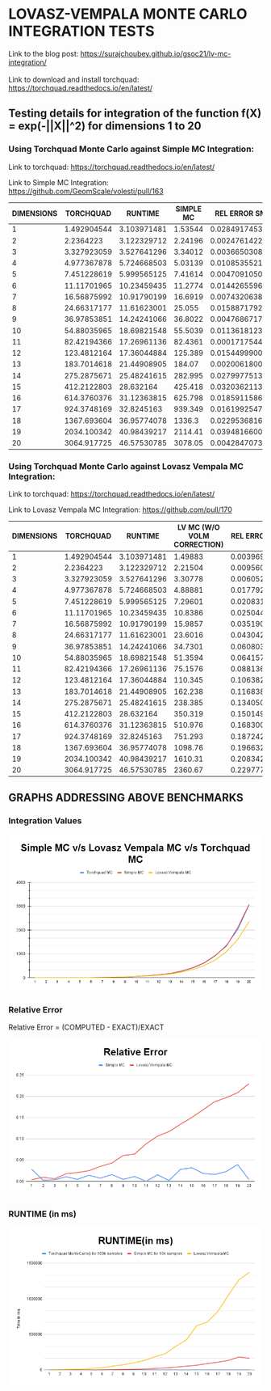 # LOVASZ-VEMPALA MONTE CARLO INTEGRATION TESTS

Link to the blog post: https://surajchoubey.github.io/gsoc21/lv-mc-integration/
<br><br>
Link to download and install torchquad: https://torchquad.readthedocs.io/en/latest/

## Testing details for integration of the function f(X) = exp(-||X||^2) for dimensions 1 to 20

### Using Torchquad Monte Carlo against Simple MC Integration:
Link to torchquad: https://torchquad.readthedocs.io/en/latest/

Link to Simple MC Integration: https://github.com/GeomScale/volesti/pull/163

| DIMENSIONS | TORCHQUAD   | RUNTIME     | SIMPLE MC | REL ERROR SMC   | RUNTIME |
| ---------- | ----------- | ----------- | --------- | --------------- | ------- |
| 1          | 1.492904544 | 3.103971481 | 1.53544   | 0.02849174537   | 41      |
| 2          | 2.2364223   | 3.122329712 | 2.24196   | 0.002476142212  | 123     |
| 3          | 3.327923059 | 3.527641296 | 3.34012   | 0.003665030807  | 319     |
| 4          | 4.977367878 | 5.724668503 | 5.03139   | 0.01085355219   | 671     |
| 5          | 7.451228619 | 5.999565125 | 7.41614   | 0.004709105091  | 1438    |
| 6          | 11.11701965 | 10.23459435 | 11.2774   | 0.01442655961   | 2418    |
| 7          | 16.56875992 | 10.91790199 | 16.6919   | 0.00743206386   | 4149    |
| 8          | 24.66317177 | 11.61623001 | 25.055    | 0.01588717929   | 6108    |
| 9          | 36.97853851 | 14.24241066 | 36.8022   | 0.004768671783  | 9514    |
| 10         | 54.88035965 | 18.69821548 | 55.5039   | 0.01136181239   | 13542   |
| 11         | 82.42194366 | 17.26961136 | 82.4361   | 0.0001717544481 | 20779   |
| 12         | 123.4812164 | 17.36044884 | 125.389   | 0.01544999008   | 27483   |
| 13         | 183.7014618 | 21.44908905 | 184.07    | 0.002006180051  | 39464   |
| 14         | 275.2875671 | 25.48241615 | 282.995   | 0.02799775137   | 53596   |
| 15         | 412.2122803 | 28.632164   | 425.418   | 0.03203621134   | 66841   |
| 16         | 614.3760376 | 31.12363815 | 625.798   | 0.01859115868   | 90542   |
| 17         | 924.3748169 | 32.8245163  | 939.349   | 0.01619925471   | 109751  |
| 18         | 1367.693604 | 36.95774078 | 1336.3    | 0.02295368161   | 134129  |
| 19         | 2034.100342 | 40.98439217 | 2114.41   | 0.03948166005   | 182812  |
| 20         | 3064.917725 | 46.57530785 | 3078.05   | 0.004284707314  | 164960  |

### Using Torchquad Monte Carlo against Lovasz Vempala MC Integration:
Link to torchquad: https://torchquad.readthedocs.io/en/latest/

Link to Lovasz Vempala MC Integration: https://github.com/pull/170

| DIMENSIONS | TORCHQUAD   | RUNTIME     | LV MC (W/O VOLM CORRECTION) | REL ERROR LVMC |
| ---------- | ----------- | ----------- | --------------------------- | -------------- |
| 1          | 1.492904544 | 3.103971481 | 1.49883                     | 0.003969079033 |
| 2          | 2.2364223   | 3.122329712 | 2.21504                     | 0.009560940407 |
| 3          | 3.327923059 | 3.527641296 | 3.30778                     | 0.006052741937 |
| 4          | 4.977367878 | 5.724668503 | 4.88881                     | 0.01779211023  |
| 5          | 7.451228619 | 5.999565125 | 7.29601                     | 0.02083127851  |
| 6          | 11.11701965 | 10.23459435 | 10.8386                     | 0.02504445094  |
| 7          | 16.56875992 | 10.91790199 | 15.9857                     | 0.03519031727  |
| 8          | 24.66317177 | 11.61623001 | 23.6016                     | 0.04304279183  |
| 9          | 36.97853851 | 14.24241066 | 34.7301                     | 0.06080387716  |
| 10         | 54.88035965 | 18.69821548 | 51.3594                     | 0.06415700757  |
| 11         | 82.42194366 | 17.26961136 | 75.1576                     | 0.08813603928  |
| 12         | 123.4812164 | 17.36044884 | 110.345                     | 0.106382305    |
| 13         | 183.7014618 | 21.44908905 | 162.238                     | 0.1168388187   |
| 14         | 275.2875671 | 25.48241615 | 238.385                     | 0.1340509763   |
| 15         | 412.2122803 | 28.632164   | 350.319                     | 0.1501490451   |
| 16         | 614.3760376 | 31.12363815 | 510.976                     | 0.168300896    |
| 17         | 924.3748169 | 32.8245163  | 751.293                     | 0.1872420297   |
| 18         | 1367.693604 | 36.95774078 | 1098.76                     | 0.1966329321   |
| 19         | 2034.100342 | 40.98439217 | 1610.31                     | 0.208342889    |
| 20         | 3064.917725 | 46.57530785 | 2360.67                     | 0.2297770407   |

## GRAPHS ADDRESSING ABOVE BENCHMARKS

### Integration Values
![integration values comparison b/w torchquad, lovasz vempala and simple mc integration](VERSUS.png)

### Relative Error
Relative Error = (COMPUTED - EXACT)/EXACT

![relative error b/w simple mc and lovasz vempala mc](RelativeError.png)

### RUNTIME (in ms)
![runtime comparison between torchquad, lovasz vempala and simple mc integration](RUNTIME.png)

